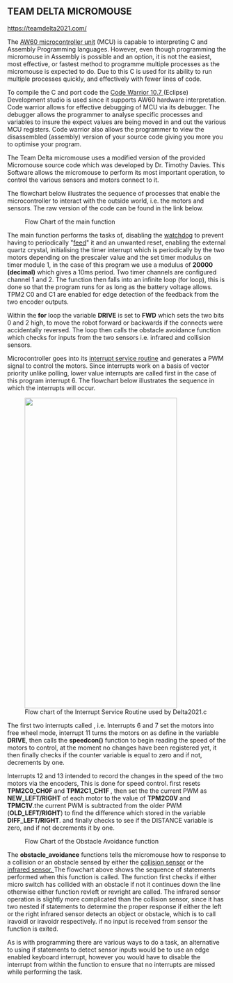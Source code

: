 TEAM DELTA MICROMOUSE 
---------------------------
https://teamdelta2021.com/


<!-- wp:paragraph {"align":"justify"} -->
<p class="has-text-align-justify">The <a href="https://www.nxp.com/docs/en/data-sheet/MC9S08AW60.pdf">AW60 microcontroller unit</a> (MCU) is capable to interpreting C and Assembly Programming languages. However, even though programming the micromouse in Assembly is possible and an option, it is not the easiest, most effective, or fastest method to programme multiple processes as the micromouse is expected to do. Due to this C is used for its ability to run multiple processes quickly, and effectively with fewer lines of code.</p>
<!-- /wp:paragraph -->

<!-- wp:paragraph {"align":"justify"} -->
<p class="has-text-align-justify">To compile the C and port code the <a href="https://www.nxp.com/design/software/development-software/codewarrior-development-tools/codewarrior-legacy/codewarrior-for-mcus-eclipse-ide-coldfire-56800-e-dsc-qorivva-56xx-rs08-s08-s12z-11-1:CW-MCU10?tab=Documentation_Tab">Code Warrior 10.7 </a>(Eclipse) Development studio is used since it supports AW60 hardware interpretation. Code warrior allows for effective debugging of MCU via its debugger. The debugger allows the programmer to analyse specific processes and variables to insure the expect values are being moved in and out the various MCU registers. Code warrior also allows the programmer to view the disassembled (assembly) version of your source code giving you more you to optimise your program.</p>
<!-- /wp:paragraph -->

<!-- wp:paragraph {"align":"justify"} -->
<p class="has-text-align-justify">The Team Delta micromouse uses a modified version of the provided Micromouse source code which was developed by Dr. Timothy Davies. This Software allows the micromouse to perform its most important operation, to control the various sensors and motors connect to it.</p>
<!-- /wp:paragraph -->

<!-- wp:paragraph {"align":"justify"} -->
<p class="has-text-align-justify">The flowchart below illustrates the sequence of processes that enable the microcontroller to interact with the outside world, i.e. the motors and sensors. The raw version of the code can be found in the link below.</p>
<!-- /wp:paragraph -->

<!-- wp:image {"align":"center","id":1224,"sizeSlug":"large","linkDestination":"none"} -->
<div class="wp-block-image"><figure class="aligncenter size-large"><img src="https://teamdelta2021.files.wordpress.com/2021/05/screenshot-2021-05-06-at-9.46.37-pm.png?w=908" alt="" class="wp-image-1224"/><figcaption>Flow Chart of the main function</figcaption></figure></div>
<!-- /wp:image -->

<!-- wp:paragraph {"align":"justify"} -->
<p class="has-text-align-justify">The main function performs the tasks of, disabling the <a href="https://en.wikipedia.org/wiki/Watchdog_timer">watchdog</a> to prevent having to periodically "<a href="https://demmel.com/ilcd/help/FeedWatchdog.htm">feed</a>" it and an unwanted reset, enabling the external quartz crystal, initialising the timer interrupt which is periodically by the two motors depending on the prescaler value and the set timer modulus on timer module 1, in the case of this program we use a modulus of <strong>20000 (decimal)</strong> which gives a 10ms period. Two timer channels are configured channel 1 and 2. The function then falls into an infinite loop (for loop), this is done so that the program runs for as long as the battery voltage allows. TPM2 C0 and C1 are enabled for edge detection of the feedback from the two encoder outputs.</p>
<!-- /wp:paragraph -->

<!-- wp:paragraph {"align":"justify"} -->
<p class="has-text-align-justify">Within the <strong>for</strong> loop the variable <strong>DRIVE</strong> is set to <strong>FWD</strong> which sets the two bits 0 and 2 high, to move the robot forward or backwards if the connects were accidentally reversed. The loop then calls the obstacle avoidance function which checks for inputs from the two sensors i.e. infrared and collision sensors. </p>
<!-- /wp:paragraph -->

<!-- wp:paragraph {"align":"justify"} -->
<p class="has-text-align-justify">Microcontroller goes into its <a href="https://canvas.swansea.ac.uk/courses/15962/files/1307218/preview">interrupt service routine</a> and generates a PWM signal to control the motors. Since interrupts work on a basis of vector priority unlike polling, lower value interrupts are called first in the case of this program interrupt 6. The flowchart below illustrates the sequence in which the interrupts will occur.  </p>
<!-- /wp:paragraph -->

<!-- wp:image {"align":"center","id":1096,"width":350,"height":713,"sizeSlug":"large","linkDestination":"none"} -->
<div class="wp-block-image"><figure class="aligncenter size-large is-resized"><img src="https://teamdelta2021.files.wordpress.com/2021/05/screenshot-2021-05-06-at-8.04.34-pm.png?w=502" alt="" class="wp-image-1096" width="350" height="713"/><figcaption>Flow chart of the Interrupt Service Routine used by Delta2021.c</figcaption></figure></div>
<!-- /wp:image -->

<!-- wp:paragraph {"align":"justify"} -->
<p class="has-text-align-justify">The first two interrupts called , i.e. Interrupts 6 and 7 set the motors into free wheel mode, interrupt 11 turns the motors on as define in the variable <strong>DRIVE</strong>, then calls the <strong>speedcon()</strong> function to begin reading the speed of the motors to control, at the moment no changes have been registered yet, it then finally checks if the counter variable is equal to zero and if not, decrements by one.</p>
<!-- /wp:paragraph -->

<!-- wp:paragraph {"align":"justify"} -->
<p class="has-text-align-justify"> Interrupts 12 and 13 intended to record the changes in the speed of the two motors via the encoders, This is done for speed control. first resets <strong>TPM2C0_CH0F </strong>and <strong>TPM2C1_CH1F </strong>, then set the the current PWM as <strong>NEW_LEFT/RIGHT</strong> of each motor to the value of <strong>TPM2C0V</strong> and <strong>TPMC1V</strong>.the current PWM is subtracted from the older PWM (<strong>OLD_LEFT/RIGHT</strong>) to find the difference which stored in the variable <strong>DIFF_LEFT/RIGHT</strong>. and finally checks to see if the DISTANCE variable is zero, and  if not decrements it by one.</p>
<!-- /wp:paragraph -->

<!-- wp:image {"id":1055,"sizeSlug":"large","linkDestination":"none"} -->
<figure class="wp-block-image size-large"><img src="https://teamdelta2021.files.wordpress.com/2021/05/screenshot-2021-05-06-at-6.03.37-pm.png?w=1024" alt="" class="wp-image-1055"/><figcaption>Flow Chart of the Obstacle Avoidance function</figcaption></figure>
<!-- /wp:image -->

<!-- wp:paragraph {"align":"justify"} -->
<p class="has-text-align-justify">The <strong>obstacle_avoidance</strong> functions tells the micromouse how to response to a collision or an obstacle sensed by either the <a href="https://teamdelta2021.files.wordpress.com/2021/03/collision-sensor-documentation-4.pdf">collision sensor</a> or the<a href="https://teamdelta2021.com/ir-sensor/"> infrared sensor. </a>The flowchart above shows the sequence of statements performed when this function is called. The function first checks if either micro switch has collided with an obstacle if not it continues down the line otherwise either function revleft or revright are called.  The infrared sensor operation is slightly more complicated than the collision sensor, since it has two nested if statements to determine the proper response if either the left or the right infrared sensor detects an object or obstacle, which is to call iravoidl or iravoidr respectively. if no input is received from sensor the function is exited.</p>
<!-- /wp:paragraph -->

<!-- wp:paragraph {"align":"justify"} -->
<p class="has-text-align-justify">As is with programming there are various ways to do a task, an alternative to using if statements to detect sensor inputs would be to use an edge enabled keyboard interrupt, however you would have to disable the interrupt from within the function to ensure that no interrupts are missed while performing the task.</p>
<!-- /wp:paragraph -->



